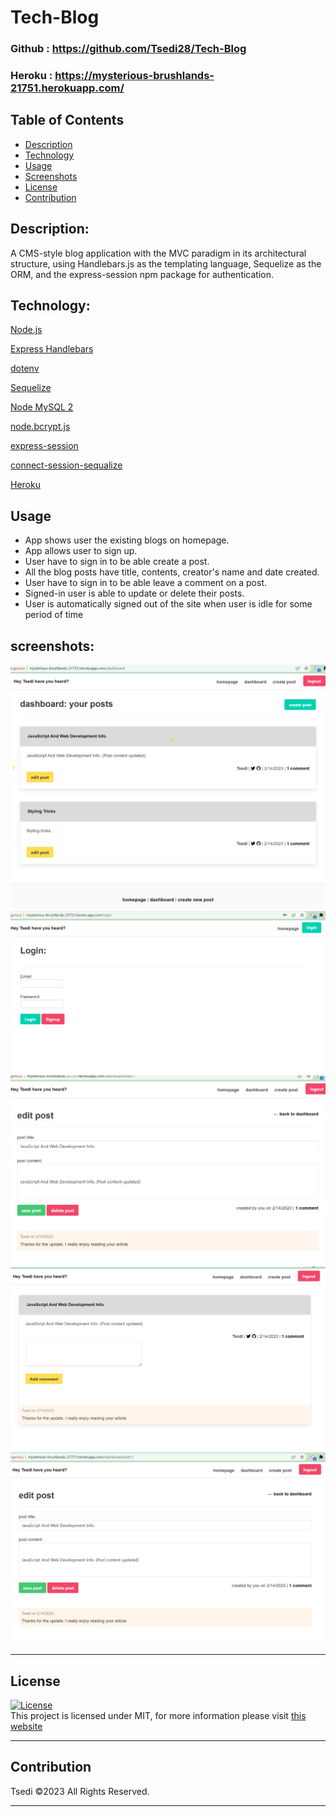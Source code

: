 # Tech-Blog

### Github : https://github.com/Tsedi28/Tech-Blog

### Heroku : https://mysterious-brushlands-21751.herokuapp.com/

## Table of Contents

- [Description](#description)
- [Technology](#Technology)
- [Usage](#usage)
- [Screenshots](#screenshots)
- [License](#license)
- [Contribution](#contribution)

## Description:

A CMS-style blog application with the MVC paradigm in its architectural structure, using Handlebars.js as the templating language, Sequelize as the ORM, and the express-session npm package for authentication.



## Technology:

<p><a href="https://nodejs.org/">Node.js</a></p>
<p><a href="https://www.npmjs.com/package/express-handlebars">Express Handlebars</a></p>
<p><a href="https://www.npmjs.com/package/dotenv">dotenv</a></p>
<p><a href="https://www.npmjs.com/package/sequelize">Sequelize</a></p>
<p><a href="https://www.npmjs.com/package/mysql2">Node MySQL 2</a></p>
<p><a href="https://www.npmjs.com/package/bcrypt">node.bcrypt.js</a></p>
<p><a href="https://www.npmjs.com/package/express-session">express-session</a></p>
<p><a href="https://www.npmjs.com/package/connect-session-sequelize">connect-session-sequalize</a></p>
<p><a href="https://www.heroku.com/">Heroku</a></p>


## Usage

- App shows user the existing blogs on homepage.
- App allows user to sign up.
- User have to sign in to be able create a post.
- All the blog posts have title, contents, creator's name and date created.
- User have to sign in to be able leave a comment on a post.
- Signed-in user is able to update or delete their posts.
- User is automatically signed out of the site when user is idle for some period of time

## screenshots:

![Screenshot](./public/assets/homepage.png)
![Screenshot](./public/assets/login.png)
![Screenshot](./public/assets/edit.png)
![Screenshot](./public/assets/comment.png)
![Screenshot](./public/assets/delete.png)

- - -

## License

[![License](https://img.shields.io/badge/License-MIT-yellow.svg)](https://opensource.org/licenses/MIT) <br>
This project is licensed under MIT, for more information please visit [this website](https://opensource.org/licenses/MIT)

- - -

## Contribution
Tsedi ©2023 All Rights Reserved.
- - -
